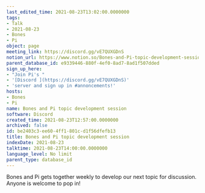 ```yaml
---
last_edited_time: 2021-08-23T13:02:00.0000000
tags:
- Talk
- 2021-08-23
- Bones
- Pi
object: page
meeting_link: https://discord.gg/vE7QUXGDnS
notion_url: https://www.notion.so/Bones-and-Pi-topic-development-session-be2403c3ee604ff1801cd1f56dfefb13
parent_database_id: e9339446-880f-4ef0-8ad7-8ad1f507dded
sign_up_here:
- "Join Pi's "
- '[Discord ](https://discord.gg/vE7QUXGDnS)'
- 'server and sign up in #annoncements!'
hosts:
- Bones
- Pi
name: Bones and Pi topic development session
software: Discord
created_time: 2021-08-23T12:57:00.0000000
archived: false
id: be2403c3-ee60-4ff1-801c-d1f56dfefb13
title: Bones and Pi topic development session
indexDate: 2021-08-23
talktime: 2021-08-23T14:00:00.0000000
language_level: No limit
parent_type: database_id
---
```


Bones and Pi gets together weekly to develop our next topic for discussion.
Anyone is welcome to pop in!











